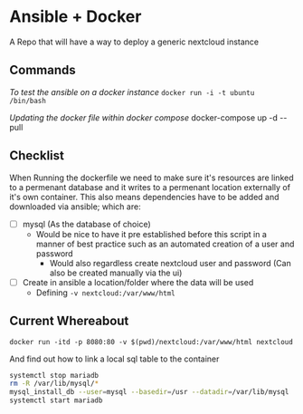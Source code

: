 # Ansible + Docker
A Repo that will have a way to deploy a generic nextcloud instance


## Commands

*To test the ansible on a docker instance*
`docker run -i -t ubuntu /bin/bash`

*Updating the docker file within docker compose*
docker-compose up -d --pull

## Checklist

When Running the dockerfile we need to make sure it's resources are linked to a permenant database and it writes to a permenant location externally of it's own container.
This also means dependencies have to be added and downloaded via ansible; which are:

- [ ] mysql (As the database of choice)
    - Would be nice to have it pre established before this script in a manner of best practice such as an automated creation of a user and password
        - Would also regardless create nextcloud user and password (Can also be created manually via the ui)
- [ ] Create in ansible a location/folder where the data will be used
    - Defining `-v nextcloud:/var/www/html`

## Current Whereabout
`docker run -itd -p 8080:80 -v $(pwd)/nextcloud:/var/www/html nextcloud`

And find out how to link a local sql table to the container 

```bash
systemctl stop mariadb
rm -R /var/lib/mysql/*
mysql_install_db --user=mysql --basedir=/usr --datadir=/var/lib/mysql
systemctl start mariadb
```